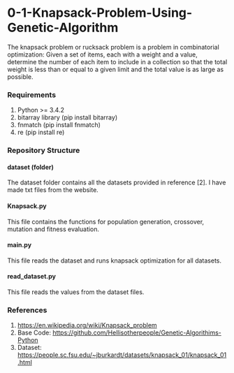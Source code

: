 # 0-1-Knapsack-Problem-Using-Genetic-Algorithm
The knapsack problem or rucksack problem is a problem in combinatorial optimization: Given a set of items, each with a weight and a value, determine the number of each item to include in a collection so that the total weight is less than or equal to a given limit and the total value is as large as possible.
### Requirements
1. Python >= 3.4.2 
2. bitarray library (pip install bitarray) 
3. fnmatch (pip install fnmatch) 
4. re (pip install re)
### Repository Structure
#### dataset (folder)
The dataset folder contains all the datasets provided in reference [2]. I have made txt files from the website. 
#### Knapsack.py
This file contains the functions for population generation, crossover, mutation and fitness evaluation.  
#### main.py
This file reads the dataset and runs knapsack optimization for all datasets.
#### read_dataset.py
This file reads the values from the dataset files.
### References
1. https://en.wikipedia.org/wiki/Knapsack_problem
2. Base Code: https://github.com/Hellisotherpeople/Genetic-Algorithims-Python 
3. Dataset: https://people.sc.fsu.edu/~jburkardt/datasets/knapsack_01/knapsack_01.html
